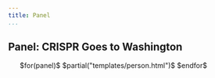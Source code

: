 ```yaml
---
title: Panel
...
```


<h2>Panel: CRISPR Goes to Washington</h2>

<!-- TODO make this a template -->
<ul class="personList" style="max-width: 750px;" >
$for(panel)$
$partial("templates/person.html")$
$endfor$
</ul>
